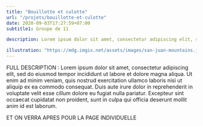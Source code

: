 ```yaml
---
title: "Bouillotte et culotte"
url: "/projets/bouillotte-et-culotte"
date: 2020-09-03T17:27:59+07:00
subtitle1: Groupe de 11

description: Lorem ipsum dolor sit amet, consectetur adipiscing elit, sed do eiusmod trcitation ullamco laboris nisi ut aliquip ex ea commodo consequat. Duis aute irure dolor in reprehen

illustration: "https://mdg.imgix.net/assets/images/san-juan-mountains.jpg?auto=format&fit=clip&q=40&w=1080"
---
```


FULL DESCRIPTION : Lorem ipsum dolor sit amet, consectetur adipiscing elit, sed do eiusmod tempor incididunt ut labore et dolore magna aliqua. Ut enim ad minim veniam, quis nostrud exercitation ullamco laboris nisi ut aliquip ex ea commodo consequat. Duis aute irure dolor in reprehenderit in voluptate velit esse cillum dolore eu fugiat nulla pariatur. Excepteur sint occaecat cupidatat non proident, sunt in culpa qui officia deserunt mollit anim id est laborum.


ET ON VERRA APRES POUR LA PAGE INDIVIDUELLE
